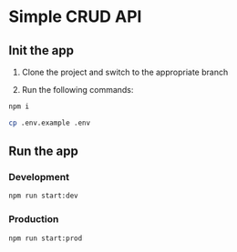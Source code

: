# Simple CRUD API

## Init the app

1. Clone the project and switch to the appropriate branch

2. Run the following commands:

```bash
npm i
```


```bash
cp .env.example .env
```

## Run the app

### Development

```bash
npm run start:dev
```

### Production

```bash
npm run start:prod
```
